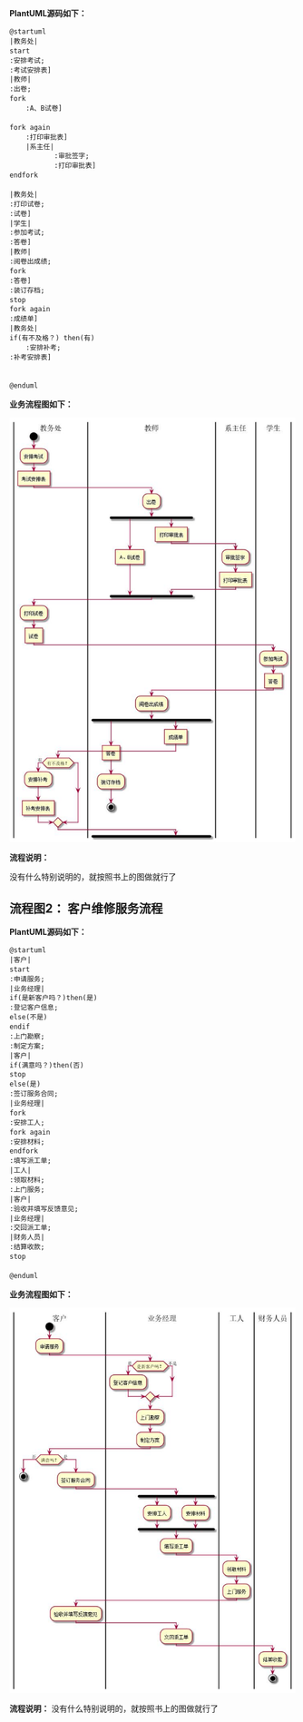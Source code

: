 **PlantUML源码如下：**

``` 1
@startuml
|教务处|
start
:安排考试;
:考试安排表]
|教师|
:出卷;
fork
    :A、B试卷]

fork again
    :打印审批表]
    |系主任|
           :审批签字;
           :打印审批表]
endfork

|教务处|
:打印试卷;
:试卷]
|学生|
:参加考试;
:答卷]
|教师|
:阅卷出成绩;
fork
:答卷]
:装订存档;
stop
fork again
:成绩单]
|教务处|
if(有不及格？) then(有)
    :安排补考;
:补考安排表]


@enduml
```

**业务流程图如下：**

![1](1.jpg)

**流程说明：**

没有什么特别说明的，就按照书上的图做就行了

## 流程图2： 客户维修服务流程

**PlantUML源码如下：**

``` 2
@startuml
|客户|
start
:申请服务;
|业务经理|
if(是新客户吗？)then(是)
:登记客户信息;
else(不是)
endif
:上门勘察;
:制定方案;
|客户|
if(满意吗？)then(否)
stop
else(是)
:签订服务合同;
|业务经理|
fork
:安排工人;
fork again
:安排材料;
endfork
:填写派工单;
|工人|
:领取材料;
:上门服务;
|客户|
:验收并填写反馈意见;
|业务经理|
:交回派工单;
|财务人员|
:结算收款;
stop

@enduml
```

**业务流程图如下：**

![2](2.jpg)

**流程说明：**
没有什么特别说明的，就按照书上的图做就行了
